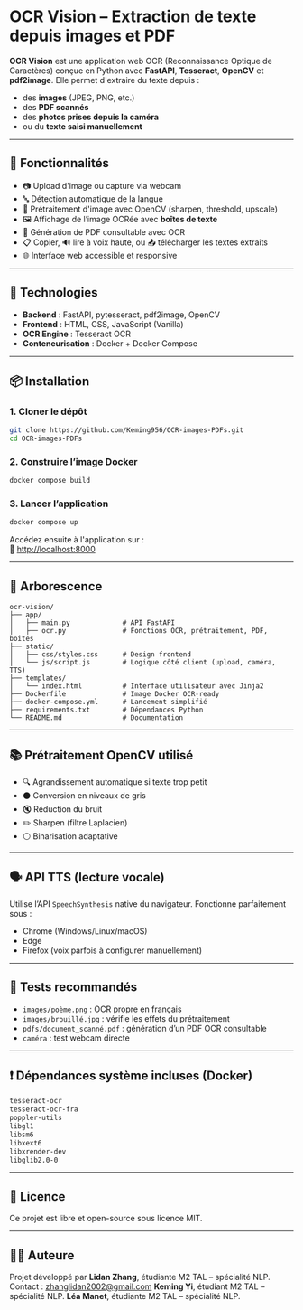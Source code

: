 # OCR Vision – Extraction de texte depuis images et PDF

**OCR Vision** est une application web OCR (Reconnaissance Optique de Caractères) conçue en Python avec **FastAPI**, **Tesseract**, **OpenCV** et **pdf2image**. Elle permet d'extraire du texte depuis :
- des **images** (JPEG, PNG, etc.)
- des **PDF scannés**
- des **photos prises depuis la caméra**
- ou du **texte saisi manuellement**

---

## 🚀 Fonctionnalités

- 📷 Upload d'image ou capture via webcam
- 🔤 Détection automatique de la langue
- 🧠 Prétraitement d'image avec OpenCV (sharpen, threshold, upscale)
- 🖼️ Affichage de l’image OCRée avec **boîtes de texte**
- 📄 Génération de PDF consultable avec OCR
- 📋 Copier, 🔊 lire à voix haute, ou 📥 télécharger les textes extraits
- 🌐 Interface web accessible et responsive

---

## 🧰 Technologies

- **Backend** : FastAPI, pytesseract, pdf2image, OpenCV
- **Frontend** : HTML, CSS, JavaScript (Vanilla)
- **OCR Engine** : Tesseract OCR
- **Conteneurisation** : Docker + Docker Compose

---

## 📦 Installation

### 1. Cloner le dépôt

```bash
git clone https://github.com/Keming956/OCR-images-PDFs.git
cd OCR-images-PDFs
```

### 2. Construire l’image Docker

```bash
docker compose build
```

### 3. Lancer l’application

```bash
docker compose up
```

Accédez ensuite à l'application sur :  
📍 [http://localhost:8000](http://localhost:8000)

---

## 📁 Arborescence

```
ocr-vision/
├── app/
│   ├── main.py             # API FastAPI
│   ├── ocr.py              # Fonctions OCR, prétraitement, PDF, boîtes
├── static/
│   ├── css/styles.css      # Design frontend
│   └── js/script.js        # Logique côté client (upload, caméra, TTS)
├── templates/
│   └── index.html          # Interface utilisateur avec Jinja2
├── Dockerfile              # Image Docker OCR-ready
├── docker-compose.yml      # Lancement simplifié
├── requirements.txt        # Dépendances Python
└── README.md               # Documentation
```

---

## 📚 Prétraitement OpenCV utilisé

- 🔍 Agrandissement automatique si texte trop petit
- ⚫ Conversion en niveaux de gris
- 🔇 Réduction du bruit
- ✏️ Sharpen (filtre Laplacien)
- ⚪ Binarisation adaptative

---

## 🗣️ API TTS (lecture vocale)

Utilise l’API `SpeechSynthesis` native du navigateur. Fonctionne parfaitement sous :
- Chrome (Windows/Linux/macOS)
- Edge
- Firefox (voix parfois à configurer manuellement)

---

## 🧪 Tests recommandés

- `images/poème.png` : OCR propre en français
- `images/brouillé.jpg` : vérifie les effets du prétraitement
- `pdfs/document_scanné.pdf` : génération d’un PDF OCR consultable
- `caméra` : test webcam directe

---

## ❗ Dépendances système incluses (Docker)

```bash
tesseract-ocr
tesseract-ocr-fra
poppler-utils
libgl1
libsm6
libxext6
libxrender-dev
libglib2.0-0
```

---

## 📝 Licence

Ce projet est libre et open-source sous licence MIT.

---

## 👩‍💻 Auteure

Projet développé par
**Lidan Zhang**, étudiante M2 TAL – spécialité NLP.  
Contact : zhanglidan2002@gmail.com
**Keming Yi**, étudiant M2 TAL – spécialité NLP.
**Léa Manet**, étudiante M2 TAL – spécialité NLP.

